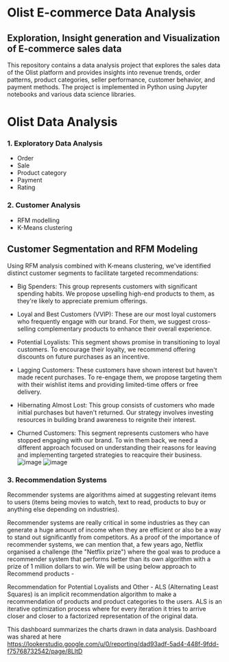 # Olist E-commerce Data Analysis

## Exploration, Insight generation and Visualization of E-commerce sales data
This repository contains a data analysis project that explores the sales data of the Olist platform and provides insights into revenue trends, order patterns, product categories, seller performance, customer behavior, and payment methods. The project is implemented in Python using Jupyter notebooks and various data science libraries.

# Olist Data Analysis
### 1. Exploratory Data Analysis
* Order
* Sale
* Product category
* Payment
* Rating
### 2. Customer Analysis
* RFM modelling
* K-Means clustering
## Customer Segmentation and RFM Modeling 
Using RFM analysis combined with K-means clustering, we've identified distinct customer segments to facilitate targeted recommendations:

* Big Spenders: This group represents customers with significant spending habits. We propose upselling high-end products to them, as they're likely to appreciate premium offerings.

* Loyal and Best Customers (VVIP): These are our most loyal customers who frequently engage with our brand. For them, we suggest cross-selling complementary products to enhance their overall experience.

* Potential Loyalists: This segment shows promise in transitioning to loyal customers. To encourage their loyalty, we recommend offering discounts on future purchases as an incentive.

* Lagging Customers: These customers have shown interest but haven't made recent purchases. To re-engage them, we propose targeting them with their wishlist items and providing limited-time offers or free delivery.

* Hibernating Almost Lost: This group consists of customers who made initial purchases but haven't returned. Our strategy involves investing resources in building brand awareness to reignite their interest.

* Churned Customers: This segment represents customers who have stopped engaging with our brand. To win them back, we need a different approach focused on understanding their reasons for leaving and implementing targeted strategies to reacquire their business.
![image](https://github.com/ThucNguyen22/Olist-E-commerce-Data-Analysis./assets/151516549/e7236274-bd25-4fc7-92a6-67a53cd0cbb9)
![image](https://github.com/ThucNguyen22/Olist-E-commerce-Data-Analysis./assets/151516549/7fe0147a-21e6-48e3-8334-eff703d3749a)

### 3. Recommendation Systems  

Recommender systems are algorithms aimed at suggesting relevant items to users (items being movies to watch, text to read, products to buy or anything else depending on industries).

Recommender systems are really critical in some industries as they can generate a huge amount of income when they are efficient or also be a way to stand out significantly from competitors. As a proof of the importance of recommender systems, we can mention that, a few years ago, Netflix organised a challenge (the "Netflix prize") where the goal was to produce a recommender system that performs better than its own algorithm with a prize of 1 million dollars to win.
We will be using below approach to Recommend products - 
 
Recommendation for Potential Loyalists and Other - 
ALS (Alternating Least Squares) is an implicit recommendation algorithm to make a recommendation of products and product categories to the users. ALS is an iterative optimization process where for every iteration it tries to arrive closer and closer to a factorized representation of the original data.

This dashboard summarizes the charts drawn in data analysis. Dashboard was shared at here <https://lookerstudio.google.com/u/0/reporting/dad93adf-5ad4-448f-9fdd-f75768732542/page/8LItD>
